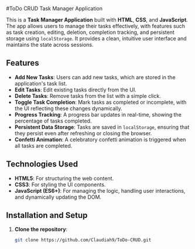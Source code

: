 #ToDo CRUD Task Manager Application

This is a **Task Manager Application** built with **HTML**, **CSS**, and **JavaScript**. The app allows users to manage their tasks effectively, with features such as task creation, editing, deletion, completion tracking, and persistent storage using `localStorage`. It provides a clean, intuitive user interface and maintains the state across sessions.

## Features

- **Add New Tasks**: Users can add new tasks, which are stored in the application's task list.
- **Edit Tasks**: Edit existing tasks directly from the UI.
- **Delete Tasks**: Remove tasks from the list with a simple click.
- **Toggle Task Completion**: Mark tasks as completed or incomplete, with the UI reflecting these changes dynamically.
- **Progress Tracking**: A progress bar updates in real-time, showing the percentage of tasks completed.
- **Persistent Data Storage**: Tasks are saved in `localStorage`, ensuring that they persist even after refreshing or closing the browser.
- **Confetti Animation**: A celebratory confetti animation is triggered when all tasks are completed.

## Technologies Used

- **HTML5**: For structuring the web content.
- **CSS3**: For styling the UI components.
- **JavaScript (ES6+)**: For managing the logic, handling user interactions, and dynamically updating the DOM.

## Installation and Setup

1. **Clone the repository**:
   ```bash
   git clone https://github.com/Claudiah9/ToDo-CRUD.git
